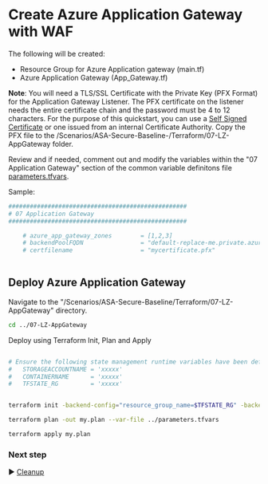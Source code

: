 # Create Azure Application Gateway with WAF

The following will be created:
* Resource Group for Azure Application gateway (main.tf)
* Azure Application Gateway (App_Gateway.tf)

**Note**: You will need a TLS/SSL Certificate with the Private Key (PFX Format) for the Application Gateway Listener. The PFX certificate on the listener needs the entire certificate chain and the password must be 4 to 12 characters. For the purpose of this quickstart, you can use a [Self Signed Certificate](https://learn.microsoft.com/EN-us/azure/application-gateway/create-ssl-portal#create-a-self-signed-certificate) or one issued from an internal Certificate Authority. Copy the PFX file to the /Scenarios/ASA-Secure-Baseline-/Terraform/07-LZ-AppGateway folder.



Review and if needed, comment out and modify the variables within the "07 Application Gateway" section of the common variable definitons file [parameters.tfvars](./parameters.tfvars). 

Sample:

```bash
##################################################
# 07 Application Gateway
##################################################

    # azure_app_gateway_zones        = [1,2,3]
    # backendPoolFQDN                = "default-replace-me.private.azuremicroservices.io"
    # certfilename                   = "mycertificate.pfx"
    
```

## Deploy Azure Application Gateway

Navigate to the "/Scenarios/ASA-Secure-Baseline/Terraform/07-LZ-AppGateway" directory. 

```bash
cd ../07-LZ-AppGateway
```

Deploy using Terraform Init, Plan and Apply

```bash

# Ensure the following state management runtime variables have been defined:
#   STORAGEACCOUNTNAME = 'xxxxx'
#   CONTAINERNAME      = 'xxxxx'
#   TFSTATE_RG         = 'xxxxx'


terraform init -backend-config="resource_group_name=$TFSTATE_RG" -backend-config="storage_account_name=$STORAGEACCOUNTNAME" -backend-config="container_name=$CONTAINERNAME"
```

```bash
terraform plan -out my.plan --var-file ../parameters.tfvars
```

```bash
terraform apply my.plan
```

### Next step

:arrow_forward: [Cleanup](./08-cleanup.md)
